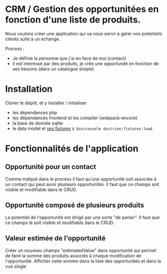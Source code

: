 # CRM / Gestion des opportunitées en fonction d'une liste de produits.

Nous voulons créer une application qui va nous servir à gérer nos potentiels clients suite à un échange.

Process : 
 * Je définie la personne que j'ai en face de moi (contact)
 * Il est interessé par des produits, je crée une opportunité en fonction de ses besoins (dans un catalogue simple)
 
# Installation

Cloner le dépôt, et y installer / initialiser
 * les dépendances php
 * les dépendances frontend et les compiler (webpack-encore)
 * la base de donnée sqlite
 * le data model et [ses fixtures](https://github.com/geoffroycochard/univ_lp_crm/blob/master/src/DataFixtures/AppFixtures.php) `$ bin/console doctrine:fixtures:load` 

# Fonctionnalités de l'application

## Opportunité pour un contact

Comme indiqué dans le process il faut qu'une opportunité soit associée à un contact qui peut avoir 
plusieurs opportunités. Il faut que ce champs soit visible et modifiable dans le CRUD.

## Opportunité composé de plusieurs produits

Le potentiel de l'opportunité est dirigé par une sorte "de panier". Il faut que ce champs là soit visible et modifiable dans le CRUD.

## Valeur estimée de l'opportunité

Créer un nouveau champs "estimatedValue" dans opportunité qui permet de faire la somme des produits associés à chaque modification de l'opportunité.
Afficher cette somme dans la liste des opportunités et dans la vue single
